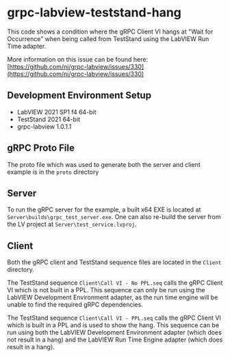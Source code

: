 # grpc-labview-teststand-hang

This code shows a condition where the gRPC Client VI hangs at "Wait for Occurrence" when being called from TestStand using the LabVIEW Run Time adapter.

More information on this issue can be found here: [https://github.com/ni/grpc-labview/issues/330](https://github.com/ni/grpc-labview/issues/330)

## Development Environment Setup
- LabVIEW 2021 SP1 f4 64-bit
- TestStand 2021 64-bit
- grpc-labview 1.0.1.1

## gRPC Proto File
The proto file which was used to generate both the server and client example is in the `proto` directory

## Server
To run the gRPC server for the example, a built x64 EXE is located at `Server\builds\grpc_test_server.exe`.  One can also re-build the server from the LV project at `Server\test_service.lvproj`.

## Client
Both the gRPC client and TestStand sequence files are located in the `Client` directory.

The TestStand sequence `Client\Call VI - No PPL.seq` calls the gRPC Client VI which is not built in a PPL.  This sequence can only be run using the LabVIEW Development Environment adapter, as the run time engine will be unable to find the required gRPC dependencies.

The TestStand sequence `Client\Call VI - PPL.seq` calls the gRPC Client VI which is built in a PPL and is used to show the hang.  This sequence can be run using both the LabVIEW Development Environment adapter (which does not result in a hang) and the LabVIEW Run Time Engine adapter (which does result in a hang).